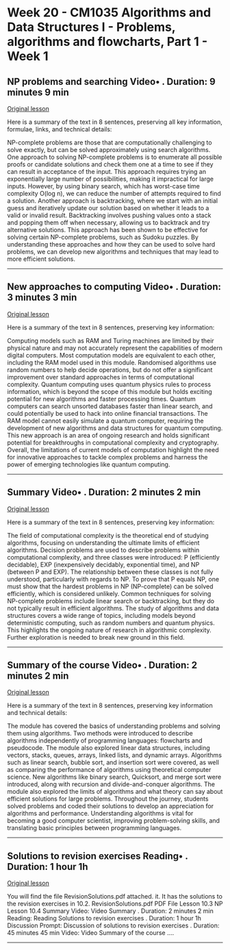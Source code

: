 # Week 20 - CM1035 Algorithms and Data Structures I - Problems, algorithms and flowcharts, Part 1 - Week 1

## NP problems and searching Video• . Duration: 9 minutes 9 min

[Original lesson](https://www.coursera.org/learn/uol-algorithms-and-data-structures-1/lecture/AGolo/np-problems-and-searching)

Here is a summary of the text in 8 sentences, preserving all key information, formulae, links, and technical details:

NP-complete problems are those that are computationally challenging to solve exactly, but can be solved approximately using search algorithms. One approach to solving NP-complete problems is to enumerate all possible proofs or candidate solutions and check them one at a time to see if they can result in acceptance of the input. This approach requires trying an exponentially large number of possibilities, making it impractical for large inputs. However, by using binary search, which has worst-case time complexity O(log n), we can reduce the number of attempts required to find a solution. Another approach is backtracking, where we start with an initial guess and iteratively update our solution based on whether it leads to a valid or invalid result. Backtracking involves pushing values onto a stack and popping them off when necessary, allowing us to backtrack and try alternative solutions. This approach has been shown to be effective for solving certain NP-complete problems, such as Sudoku puzzles. By understanding these approaches and how they can be used to solve hard problems, we can develop new algorithms and techniques that may lead to more efficient solutions.

---

## New approaches to computing Video• . Duration: 3 minutes 3 min

[Original lesson](https://www.coursera.org/learn/uol-algorithms-and-data-structures-1/lecture/z9Lq4/new-approaches-to-computing)

Here is a summary of the text in 8 sentences, preserving key information:

Computing models such as RAM and Turing machines are limited by their physical nature and may not accurately represent the capabilities of modern digital computers. Most computation models are equivalent to each other, including the RAM model used in this module. Randomised algorithms use random numbers to help decide operations, but do not offer a significant improvement over standard approaches in terms of computational complexity. Quantum computing uses quantum physics rules to process information, which is beyond the scope of this module but holds exciting potential for new algorithms and faster processing times. Quantum computers can search unsorted databases faster than linear search, and could potentially be used to hack into online financial transactions. The RAM model cannot easily simulate a quantum computer, requiring the development of new algorithms and data structures for quantum computing. This new approach is an area of ongoing research and holds significant potential for breakthroughs in computational complexity and cryptography. Overall, the limitations of current models of computation highlight the need for innovative approaches to tackle complex problems and harness the power of emerging technologies like quantum computing.

---

## Summary Video• . Duration: 2 minutes 2 min

[Original lesson](https://www.coursera.org/learn/uol-algorithms-and-data-structures-1/lecture/Z7TlJ/summary)

Here is a summary of the text in 8 sentences, preserving key information:

The field of computational complexity is the theoretical end of studying algorithms, focusing on understanding the ultimate limits of efficient algorithms. Decision problems are used to describe problems within computational complexity, and three classes were introduced: P (efficiently decidable), EXP (inexpensively decidably, exponential time), and NP (between P and EXP). The relationship between these classes is not fully understood, particularly with regards to NP. To prove that P equals NP, one must show that the hardest problems in NP (NP-complete) can be solved efficiently, which is considered unlikely. Common techniques for solving NP-complete problems include linear search or backtracking, but they do not typically result in efficient algorithms. The study of algorithms and data structures covers a wide range of topics, including models beyond deterministic computing, such as random numbers and quantum physics. This highlights the ongoing nature of research in algorithmic complexity. Further exploration is needed to break new ground in this field.

---

## Summary of the course Video• . Duration: 2 minutes 2 min

[Original lesson](https://www.coursera.org/learn/uol-algorithms-and-data-structures-1/lecture/D0L4R/summary-of-the-course)

Here is a summary of the text in 8 sentences, preserving key information and technical details:

The module has covered the basics of understanding problems and solving them using algorithms. Two methods were introduced to describe algorithms independently of programming languages: flowcharts and pseudocode. The module also explored linear data structures, including vectors, stacks, queues, arrays, linked lists, and dynamic arrays. Algorithms such as linear search, bubble sort, and insertion sort were covered, as well as comparing the performance of algorithms using theoretical computer science. New algorithms like binary search, Quicksort, and merge sort were introduced, along with recursion and divide-and-conquer algorithms. The module also explored the limits of algorithms and what theory can say about efficient solutions for large problems. Throughout the journey, students solved problems and coded their solutions to develop an appreciation for algorithms and performance. Understanding algorithms is vital for becoming a good computer scientist, improving problem-solving skills, and translating basic principles between programming languages.

---

## Solutions to revision exercises Reading• . Duration: 1 hour 1h

[Original lesson](https://www.coursera.org/learn/uol-algorithms-and-data-structures-1/supplement/nYm8Z/solutions-to-revision-exercises)

You will find the file RevisionSolutions.pdf attached. it. It has the solutions to the revision exercises in 10.2. RevisionSolutions.pdf PDF File Lesson 10.3 NP Lesson 10.4 Summary Video: Video Summary . Duration: 2 minutes 2 min Reading: Reading Solutions to revision exercises . Duration: 1 hour 1h Discussion Prompt: Discussion of solutions to revision exercises . Duration: 45 minutes 45 min Video: Video Summary of the course ....

---

